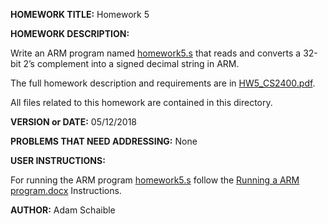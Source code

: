 **HOMEWORK TITLE:** Homework 5

**HOMEWORK DESCRIPTION:** 

Write an ARM program named [homework5.s](https://github.com/AdamSchaible/MSU_Denver/blob/master/CS%202400%20Computer%20Organization%202%20(Spring%202018)/Homework%205/homework5.s) that reads and converts a 32-bit 2’s complement into a signed decimal string in ARM.

The full homework description and requirements are in [HW5_CS2400.pdf](https://github.com/AdamSchaible/MSU_Denver/blob/master/CS%202400%20Computer%20Organization%202%20(Spring%202018)/Homework%205/HW5_CS2400.pdf).

All files related to this homework are contained in this directory.

**VERSION or DATE:** 05/12/2018

**PROBLEMS THAT NEED ADDRESSING:** None

**USER INSTRUCTIONS:** 

For running the ARM program [homework5.s](https://github.com/AdamSchaible/MSU_Denver/blob/master/CS%202400%20Computer%20Organization%202%20(Spring%202018)/Homework%205/homework5.s) follow the [Running a ARM program.docx](https://github.com/AdamSchaible/MSU_Denver/blob/master/CS%202400%20Computer%20Organization%202%20(Spring%202018)/Running%20a%20ARM%20program.docx) Instructions.

**AUTHOR:** Adam Schaible

